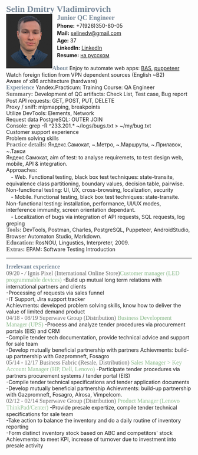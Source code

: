 <font size="5" color="778899" face="Trebuchet MS"> <b>Selin Dmitry Vladimirovich</b> </font> <br clear="side"/>
<img src="https://raw.githubusercontent.com/Selinedv/selinedv.github.io/main/smallphoto.jpg" align="left" alt="image" width="125" /> <cut/>
ㅤ<font size="4" color="778899" face="Trebuchet MS"><b>Junior QC Engineer</b></font><br clear="">
ㅤ**Phone:** +7(926)350-80-05 <br clear="">
ㅤ**Mail:** selinedv@gmail.com <br clear="">
ㅤ**Age:** 37 <br clear="">
ㅤ**LinkedIn:** [LinkedIn](https://linkedin.com/in/dmitry-selin-a71085211 "Click to access, care VPN") <br clear="">
ㅤ**Resume:** [на русском](https://github.com/Selinedv/selinedv.github.io/raw/main/Selin%20QC%20trainee____.pdf "Click to load")<br clear=""> <br clear="">
<font size="3" color="778899" face="Trebuchet MS"><b>About</b></font>
Enjoy to automate web apps: [BAS](https://youtu.be/4l94BWbky_o "Click for Youtube. Send promo letters to distinct e-mails. Details on algorithm is in summary under video; rec for 1,25 speed"), [puppeteer](https://youtu.be/hSY4BcvlmOI "Click for Youtube. Auto-update a CV on hh website; antibot capture is workarounded")<br clear="">
Watch foreign fiction from VPN dependent sources (English ~B2) <br clear=""/>
Aware of x86 architecture (hardware) <br clear="">
<font size="3" color="778899" face="Trebuchet MS"><b>Experience</b></font>
Yandex.Practicum: Training Course: QA Engineer <br clear="">
<font size="3" color="696969" face="Trebuchet MS"><b>Summary:</b></font>
Development of QC artifacts: Check List, Test case, Bug report <br clear=""/>
Post API requests: GET, POST, PUT, DELETE <br clear=""/>
Proxy / sniff: mipmapping, breakpoints <br clear=""/>
Utilize DevTools: Elements, Network <br clear=""/>
Request data PostgreSQL: OUTER JOIN <br clear=""/>
Console: grep -R ^233.201.* ~/logs/bugs.txt > ~/my/bug.txt <br clear=""/>
Customer support experience<br clear=""/>
Problem solving skills<br clear=""/>
<font size="3" color="696969" face="Trebuchet MS"><b>Practice details:</b></font>
Яндекс.Самокат, ~.Метро, ~.Маршруты, ~.Прилавок, ~.Такси <br clear=""/>
Яндекс.Самокат, aim of test: to analyse requiremets, to test design web, mobile, API &  integration.     
Approaches: <br clear=""/>
ㅤ- Web. Functional testing, black box test techniques: state-transite, equivalence class partitioning, boundary values, decision table, pairwise. Non-functional testing: UI, UX, cross-browsing, localization, security <br clear=""/>
ㅤ- Mobile. Functional testing, black box test techniques: state-transite. Non-functional testing: installation, performance, UI/UX modes, interference immunity, screen orientation dependant. <br clear=""/>
ㅤ- Localization of bugs via integration of API requests, SQL requests, log greping <br clear="">
<font size="3" color="696969" face="Trebuchet MS"><b>Tools:</b></font>
 DevTools, Postman, Charles, PostgreSQL, Puppeteer, AndroidStudio, Browser Automaton Studio, Markdown.<br clear="">
<font size="3" color="696969" face="Trebuchet MS"><b>Education:</b></font> 
RosNOU, Lingustics, Interpreter, 2009.<br clear="">
<font size="3" color="696969" face="Trebuchet MS"><b>Extras:</b></font>
EPAM: Software Testing Introduction <br clear="">

***

<font size="3" color="778899" face="Trebuchet MS"><b>Irrelevant experience</b></font><br clear=""><font size="3" color="696969" face="Trebuchet MS">09/20 - _/_ Ignis Pixel (International Online Store)</font><font size="3" color="8FBC8F" face="Trebuchet MS">Customer manager (LED programmable devices)</font>
-Build up mutual long term relations with international partners and clients<br clear=""> 
-Processing of requests via sales funnel<br clear=""> 
-IT Support, Jira support tracker<br clear=""> 
Achievments: developed problem solving skills, know how to deliver the value of limited demand product</font><br clear="">
<font size="3" color="696969" face="Trebuchet MS">04/18 - 08/19 Superwave Group (Distribution)</font>
<font size="3" color="8FBC8F" face="Trebuchet MS">Business Development Manager (UPS)</font>
-Process and analyze tender procedures via procurement portals (EIS) and CRM <br clear="">
-Compile tender tech documentation, provide technical advice and support for sale team <br clear="">
-Develop mutually beneficial partnership with partners
Achievments: build-up partnership with Gazpromneft, Fosagro<br clear=""/>
<font size="3" color="696969" face="Trebuchet MS">05/14 - 12/17 Business Fabric (Resale, Distribution)</font>
<font size="3" color="8FBC8F" face="Trebuchet MS"> Sales Manager > Key Account Manager (HP, Dell, Lenovo)</font>
-Participate tender prоcedures via partners procurement systems / tender portal (EIS) <br clear="">
-Compile tender technical specifications and tender application documents <br clear="">
-Develop mutually beneficial partnership
Achievments: build-up partnership with Gazpromneft, Fosagro, Alrosa, Vimpelcom.<br clear="">
<font size="3" color="696969" face="Trebuchet MS">02/12 - 02/14 Superwave Group (Distribution)</font>
<font size="3" color="8FBC8F" face="Trebuchet MS">Product Manager (Lenovo ThinkPad/Center)</font>
-Provide presale expertize, compile tender technical specifications for sale team <br clear=""/>
-Take action to balance the inventory and do a daily routine of inventory reporting <br clear=""/>
-Form distinct inventory stock based on ABC and competitors' stock <br clear=""/>
Achievments: to meet KPI, increase of turnover due to investment into presale activity
